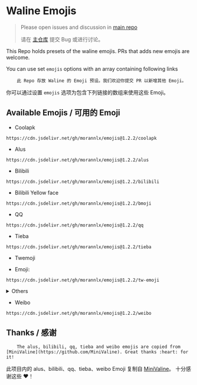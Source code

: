 # Waline Emojis

> Please open issues and discussion in [main repo](https://github.com/lizheming/waline)
>
> 请在 [主仓库](https://github.com/lizheming/waline) 提交 Bug 或进行讨论。

This Repo holds presets of the waline emojis. PRs that adds new emojis are welcome.

You can use set `emojis` options with an array containing following links

        此 Repo 存放 Waline 的 Emoji 预设。我们欢迎你提交 PR 以新增其他 Emoji。

你可以通过设置 `emojis` 选项为包含下列链接的数组来使用这些 Emoji。

## Available Emojis / 可用的 Emoji

- Coolapk

```
https://cdn.jsdelivr.net/gh/morannlx/emojis@1.2.2/coolapk
```


- Alus

```
https://cdn.jsdelivr.net/gh/morannlx/emojis@1.2.2/alus
```

- Bilibili

```
https://cdn.jsdelivr.net/gh/morannlx/emojis@1.2.2/bilibili
```

- Bilibili Yellow face

```
https://cdn.jsdelivr.net/gh/morannlx/emojis@1.2.2/bmoji
```

- QQ

```
https://cdn.jsdelivr.net/gh/morannlx/emojis@1.2.2/qq
```

- Tieba

```
https://cdn.jsdelivr.net/gh/morannlx/emojis@1.2.2/tieba
```

- Twemoji

- Emoji:

```
https://cdn.jsdelivr.net/gh/morannlx/emojis@1.2.2/tw-emoji
```

<details>
<summary>Others</summary>

- Full: (Not recommand)

```
https://cdn.jsdelivr.net/gh/morannlx/emojis@1.2.12/tw
```

- People:

```
https://cdn.jsdelivr.net/gh/morannlx/emojis@1.2.2/tw-people
```

- Body:

```
https://cdn.jsdelivr.net/gh/morannlx/emojis@1.2.2/tw-body
```

- Flag:

```
https://cdn.jsdelivr.net/gh/morannlx/emojis@1.2.2/tw-flag
```

- Food:

```
https://cdn.jsdelivr.net/gh/morannlx/emojis@1.2.12/tw-food
```

- Natural:

```
https://cdn.jsdelivr.net/gh/morannlx/emojis@1.2.2/tw-natural
```

- Object:

```
https://cdn.jsdelivr.net/gh/morannlx/emojis@1.2.2/tw-object
```

- Sport:

```
https://cdn.jsdelivr.net/gh/morannlx/emojis@1.2.2/tw-sport
```

- Symbol:

```
https://cdn.jsdelivr.net/gh/morannlx/emojis@1.2.2/tw-symbol
```

- Time:

```
https://cdn.jsdelivr.net/gh/morannlx/emojis@1.2.2/tw-time
```

- Travel:

```
https://cdn.jsdelivr.net/gh/morannlx/emojis@1.2.2/tw-travel
```

- Weather:

```
https://cdn.jsdelivr.net/gh/morannlx/emojis@1.2.2/tw-weather
```

</details>

- Weibo

```
https://cdn.jsdelivr.net/gh/morannlx/emojis@1.2.2/weibo
```

## Thanks / 感谢

        The alus, bilibili, qq, tieba and weibo emojis are copied from [MiniValine](https://github.com/MiniValine). Great thanks :heart: for it!

此项目内的 alus、bilibili、qq、tieba、weibo Emoji 复制自 [MiniValine](https://github.com/MiniValine)。 十分感谢这些 :heart:！

